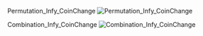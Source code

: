 Permutation_Infy_CoinChange
![Permutation_Infy_CoinChange](https://user-images.githubusercontent.com/53194167/135853613-382f2e83-d3f6-4900-a563-2b96827498d3.PNG)



Combination_Infy_CoinChange
![Combination_Infy_CoinChange](https://user-images.githubusercontent.com/53194167/135858299-4e61f11a-9164-443c-8434-ff132e377e73.PNG)




